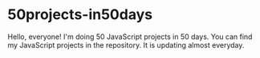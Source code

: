 # 50projects-in50days

Hello, everyone!
I'm doing 50 JavaScript projects in 50 days.
You can find my JavaScript projects in the repository.
It is updating almost everyday.
